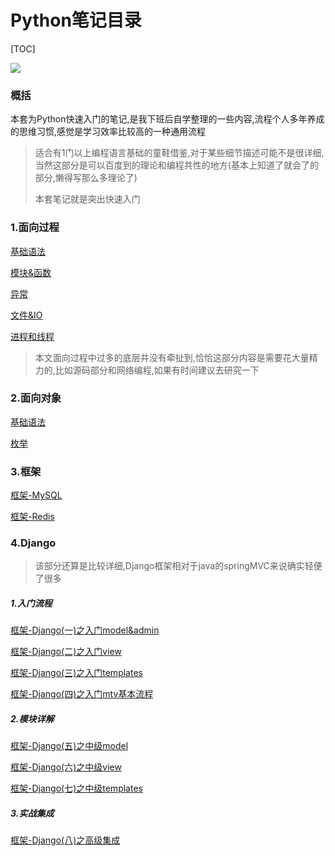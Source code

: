# Python笔记目录

[TOC]

![](https://ws3.sinaimg.cn/large/006tNbRwly1fy6q7rfeehj303k03k3yk.jpg)

### 概括

本套为Python快速入门的笔记,是我下班后自学整理的一些内容,流程个人多年养成的思维习惯,感觉是学习效率比较高的一种通用流程

> 适合有1门以上编程语言基础的童鞋借鉴,对于某些细节描述可能不是很详细,当然这部分是可以百度到的理论和编程共性的地方(基本上知道了就会了的部分,懒得写那么多理论了)
>
> 本套笔记就是突出快速入门



### 1.面向过程

[基础语法](面向过程-基础语法.md)

[模块&函数](面向过程-模块&函数.md)

[异常](面向过程-异常.md)

[文件&IO](面向过程-文件&IO.md)

[进程和线程](面向过程-进程和线程.md)

> 本文面向过程中过多的底层并没有牵扯到,恰恰这部分内容是需要花大量精力的,比如源码部分和网络编程,如果有时间建议去研究一下
>

### 2.面向对象

[基础语法](面向对象-基础语法.md)

[枚举](面向对象-枚举.md)



### 3.框架

[框架-MySQL](框架-MySQL.md)

[框架-Redis](框架-Redis.md)



### 4.Django

> 该部分还算是比较详细,Django框架相对于java的springMVC来说确实轻便了很多

##### 1.入门流程

[框架-Django(一)之入门model&admin](框架-Django(一)之入门model&admin.md)

[框架-Django(二)之入门view](框架-Django(二)之入门view.md)

[框架-Django(三)之入门templates](框架-Django(三)之入门templates.md)

[框架-Django(四)之入门mtv基本流程](框架-Django(四)之入门mtv基本流程.md)



##### 2.模块详解

[框架-Django(五)之中级model](框架-Django(五)之中级model.md)

[框架-Django(六)之中级view](框架-Django(六)之中级view.md)

[框架-Django(七)之中级templates](框架-Django(七)之中级templates.md)



##### 3.实战集成

[框架-Django(八)之高级集成](框架-Django(八)之高级集成.md)


